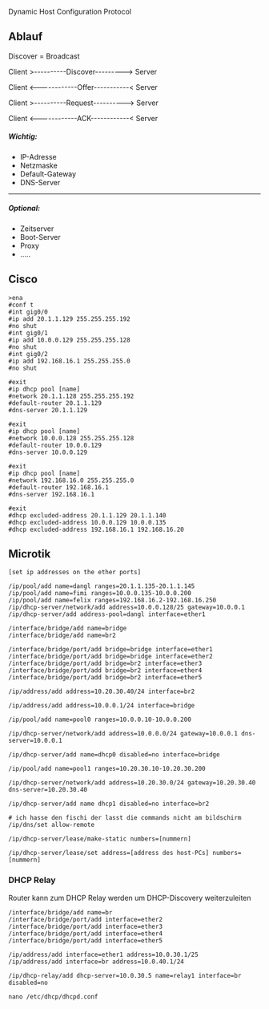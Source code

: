 Dynamic Host Configuration Protocol

## Ablauf

Discover = Broadcast

Client >----------Discover---------> Server

Client <------------Offer-----------< Server

Client >----------Request----------> Server

Client <------------ACK------------< Server

##### Wichtig:
* IP-Adresse
* Netzmaske
* Default-Gateway
* DNS-Server
--------
##### Optional:
* Zeitserver
* Boot-Server
* Proxy
* .....


## Cisco

~~~cisco
>ena
#conf t
#int gig0/0
#ip add 20.1.1.129 255.255.255.192
#no shut
#int gig0/1
#ip add 10.0.0.129 255.255.255.128
#no shut
#int gig0/2
#ip add 192.168.16.1 255.255.255.0
#no shut

#exit
#ip dhcp pool [name]
#network 20.1.1.128 255.255.255.192
#default-router 20.1.1.129
#dns-server 20.1.1.129

#exit
#ip dhcp pool [name]
#network 10.0.0.128 255.255.255.128
#default-router 10.0.0.129
#dns-server 10.0.0.129

#exit
#ip dhcp pool [name]
#network 192.168.16.0 255.255.255.0
#default-router 192.168.16.1
#dns-server 192.168.16.1

#exit
#dhcp excluded-address 20.1.1.129 20.1.1.140
#dhcp excluded-address 10.0.0.129 10.0.0.135
#dhcp excluded-address 192.168.16.1 192.168.16.20
~~~

## Microtik

~~~microtik
[set ip addresses on the ether ports]

/ip/pool/add name=dangl ranges=20.1.1.135-20.1.1.145
/ip/pool/add name=fimi ranges=10.0.0.135-10.0.0.200
/ip/pool/add name=felix ranges=192.168.16.2-192.168.16.250
/ip/dhcp-server/network/add address=10.0.0.128/25 gateway=10.0.0.1 
/ip/dhcp-server/add address-pool=dangl interface=ether1
~~~

~~~microtik
/interface/bridge/add name=bridge
/interface/bridge/add name=br2

/interface/bridge/port/add bridge=bridge interface=ether1
/interface/bridge/port/add bridge=bridge interface=ether2
/interface/bridge/port/add bridge=br2 interface=ether3
/interface/bridge/port/add bridge=br2 interface=ether4
/interface/bridge/port/add bridge=br2 interface=ether5

/ip/address/add address=10.20.30.40/24 interface=br2

/ip/address/add address=10.0.0.1/24 interface=bridge

/ip/pool/add name=pool0 ranges=10.0.0.10-10.0.0.200

/ip/dhcp-server/network/add address=10.0.0.0/24 gateway=10.0.0.1 dns-server=10.0.0.1

/ip/dhcp-server/add name=dhcp0 disabled=no interface=bridge

/ip/pool/add name=pool1 ranges=10.20.30.10-10.20.30.200

/ip/dhcp-server/network/add address=10.20.30.0/24 gateway=10.20.30.40 dns-server=10.20.30.40

/ip/dhcp-server/add name dhcp1 disabled=no interface=br2

# ich hasse den fischi der lasst die commands nicht am bildschirm
/ip/dns/set allow-remote

/ip/dhcp-server/lease/make-static numbers=[nummern]

/ip/dhcp-server/lease/set address=[address des host-PCs] numbers=[nummern]
~~~


### DHCP Relay

Router kann zum DHCP Relay werden um DHCP-Discovery weiterzuleiten

~~~microtik
/interface/bridge/add name=br
/interface/bridge/port/add interface=ether2
/interface/bridge/port/add interface=ether3
/interface/bridge/port/add interface=ether4
/interface/bridge/port/add interface=ether5

/ip/address/add interface=ether1 address=10.0.30.1/25
/ip/address/add interface=br address=10.0.40.1/24

/ip/dhcp-relay/add dhcp-server=10.0.30.5 name=relay1 interface=br disabled=no
~~~

~~~shell
nano /etc/dhcp/dhcpd.conf
~~~
